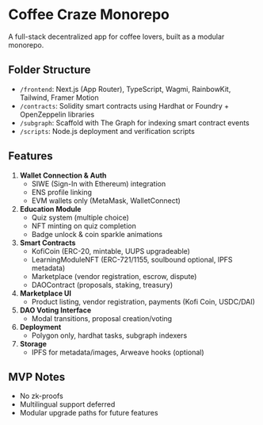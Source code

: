 # Coffee Craze Monorepo

A full-stack decentralized app for coffee lovers, built as a modular monorepo.

## Folder Structure
- `/frontend`: Next.js (App Router), TypeScript, Wagmi, RainbowKit, Tailwind, Framer Motion
- `/contracts`: Solidity smart contracts using Hardhat or Foundry + OpenZeppelin libraries
- `/subgraph`: Scaffold with The Graph for indexing smart contract events
- `/scripts`: Node.js deployment and verification scripts

## Features
1. **Wallet Connection & Auth**
   - SIWE (Sign-In with Ethereum) integration
   - ENS profile linking
   - EVM wallets only (MetaMask, WalletConnect)
2. **Education Module**
   - Quiz system (multiple choice)
   - NFT minting on quiz completion
   - Badge unlock & coin sparkle animations
3. **Smart Contracts**
   - KofiCoin (ERC-20, mintable, UUPS upgradeable)
   - LearningModuleNFT (ERC-721/1155, soulbound optional, IPFS metadata)
   - Marketplace (vendor registration, escrow, dispute)
   - DAOContract (proposals, staking, treasury)
4. **Marketplace UI**
   - Product listing, vendor registration, payments (Kofi Coin, USDC/DAI)
5. **DAO Voting Interface**
   - Modal transitions, proposal creation/voting
6. **Deployment**
   - Polygon only, hardhat tasks, subgraph indexers
7. **Storage**
   - IPFS for metadata/images, Arweave hooks (optional)

## MVP Notes
- No zk-proofs
- Multilingual support deferred
- Modular upgrade paths for future features
